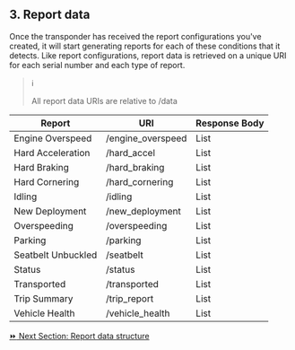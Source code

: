 ## 3. Report data  
Once the transponder has received the report configurations you've created, it will start generating reports for each of these conditions that it detects. Like report configurations, report data is retrieved on a unique URI for each serial number and each type of report.  

> :information_source:  
> 
> All report data URIs are relative to /data  

Report | URI | Response Body 
-------|-----|--------------
Engine Overspeed | /engine_overspeed | List<Engine Overspeed Report>  
Hard Acceleration | /hard_accel | List<Hard Acceleration Report>
Hard Braking | /hard_braking | List<Hard Braking Report>  
Hard Cornering | /hard_cornering | List<Hard Cornering Report>
Idling | /idling | List<Idling Report>
New Deployment | /new_deployment | List<New Deployment> 
Overspeeding | /overspeeding | List<Overspeeding Report>
Parking	| /parking | List<Parking Report>
Seatbelt Unbuckled | /seatbelt | List<Seatbelt Unbuckled Report>
Status | /status | List<Status Report>
Transported	| /transported | List<Transported Report>
Trip Summary | /trip_report | List<Trip Summary Report>
Vehicle Health | /vehicle_health | List<Vehicle Health Report>  

[:fast_forward: Next Section: Report data structure](/reportDataStructure.md)
